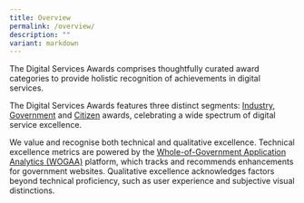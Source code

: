 ```yaml
---
title: Overview
permalink: /overview/
description: ""
variant: markdown
---
```

<style type="text/css">
.content h4 {
    color: #B41E8E;
    font-weight: 700;
}
</style>
<p>The Digital Services Awards comprises thoughtfully curated award categories to provide holistic recognition of achievements in digital services.</p>
<p>The Digital Services Awards features three distinct segments: <a href="/industry-awards/">Industry</a>, <a href="/government-awards/">Government</a> and <a href="/citizen-award/">Citizen</a> awards, celebrating a wide spectrum of digital service excellence.</p>
<p>We value and recognise both technical and qualitative excellence. Technical excellence metrics are powered by the <a target="_blank" aria-label="WOGAA" href="https://wogaa.sg/">Whole-of-Government Application Analytics (WOGAA)</a> platform, which tracks and recommends enhancements for government websites. Qualitative excellence acknowledges factors beyond technical proficiency, such as user experience and subjective visual distinctions.</p>